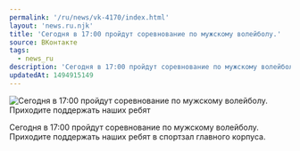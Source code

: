 ```yaml
---
permalink: '/ru/news/vk-4170/index.html'
layout: 'news.ru.njk'
title: 'Сегодня в 17:00 пройдут соревнование по мужскому волейболу.'
source: ВКонтакте
tags:
  - news_ru
description: 'Сегодня в 17:00 пройдут соревнование по мужскому волейболу.'
updatedAt: 1494915149
---
```

![Сегодня в 17:00 пройдут соревнование по мужскому волейболу. Приходите поддержать наших ребят](https://sun9-76.userapi.com/impf/c840226/v840226484/330b/jqhYnYcy05Q.jpg?size=1280x720&quality=96&sign=1864fe71232af2c54094946dc0e51a82&c_uniq_tag=5rOdE3ErbTArTaSa5vJhj3ziHeemGeIbrR3qt4DkxC0&type=album)

Сегодня в 17:00 пройдут соревнование по мужскому волейболу. Приходите поддержать наших ребят в спортзал главного корпуса.
